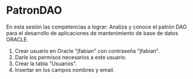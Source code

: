 # PatronDAO
En esta sesión las competencias a lograr: Analiza y conoce el patrón DAO para el desarrollo de aplicaciones de mantenimiento de base de datos ORACLE.
1. Crear usuario en Oracle "jfabian" con contraseña "jfabian".
2. Darle los permisos necesarios a este usuario.
3. Crear la tabla "Usuarios".
4. Insertar en los campos nombres y email.
